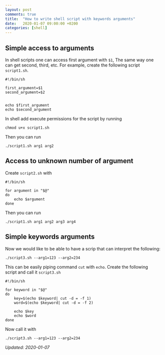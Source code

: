 ```yaml
---
layout: post
comments: true
title:  "How to write shell script with keywords arguments"
date:   2020-01-07 09:00:00 +0200
categories: [shell]
---
```


## Simple access to arguments

In shell scripts one can access first argument with `$1`, The same way one can get second, third,
etc. For example, create the following script `script1.sh`. 

``` shell
#!/bin/sh 

first_argument=$1
second_argument=$2


echo $first_argument
echo $second_argument
```

In shell add execute permissions for the script by running

``` shell
chmod u+x script1.sh
```

Then you can run

``` shell
./script1.sh arg1 arg2
```

## Access to unknown number of argument

Create `script2.sh` with

``` shell
#!/bin/sh

for argument in "$@"
do
    echo $argument
done
```

Then you can run

``` shell
./script1.sh arg1 arg2 arg3 arg4
```

## Simple keywords arguments

Now we would like to be able to have a scrip that can interpret the following:

``` shell
./script3.sh --arg1=123 --arg2=234
```

This can be easily piping command `cut` with `echo`. Create the following script and call it
`script3.sh`

``` shell
#!/bin/sh

for keyword in "$@"
do
    key=$(echo $keyword| cut -d = -f 1)
    word=$(echo $keyword| cut -d = -f 2)

    echo $key
    echo $word
done
```

Now call it with

``` shell
./script3.sh --arg1=123 --arg2=234 
```

_Updated: 2020-01-07_

